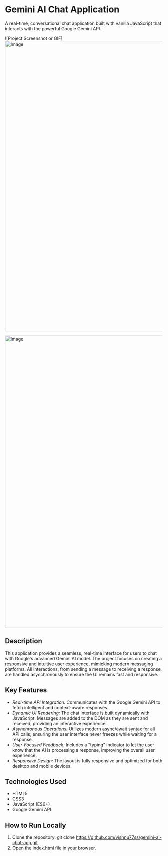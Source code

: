 # Gemini AI Chat Application

A real-time, conversational chat application built with vanilla JavaScript that interacts with the powerful Google Gemini API.

![Project Screenshot or GIF]
<img width="724" height="929" alt="Image" src="https://github.com/user-attachments/assets/71113ad2-9ff4-47f5-a702-3ab5087a0a0f" />

<img width="1521" height="934" alt="Image" src="https://github.com/user-attachments/assets/8f233fc6-2a55-4a74-af89-b2fcf3243187" />

## Description

This application provides a seamless, real-time interface for users to chat with Google's advanced Gemini AI model. The project focuses on creating a responsive and intuitive user experience, mimicking modern messaging platforms. All interactions, from sending a message to receiving a response, are handled asynchronously to ensure the UI remains fast and responsive.

## Key Features

* *Real-time API Integration:* Communicates with the Google Gemini API to fetch intelligent and context-aware responses.
* *Dynamic UI Rendering:* The chat interface is built dynamically with JavaScript. Messages are added to the DOM as they are sent and received, providing an interactive experience.
* *Asynchronous Operations:* Utilizes modern async/await syntax for all API calls, ensuring the user interface never freezes while waiting for a response.
* *User-Focused Feedback:* Includes a "typing" indicator to let the user know that the AI is processing a response, improving the overall user experience.
* *Responsive Design:* The layout is fully responsive and optimized for both desktop and mobile devices.

## Technologies Used

* HTML5
* CSS3
* JavaScript (ES6+)
* Google Gemini API

## How to Run Locally

1.  Clone the repository: git clone https://github.com/vishnu77ss/gemini-ai-chat-app.git
2.  Open the index.html file in your browser.
